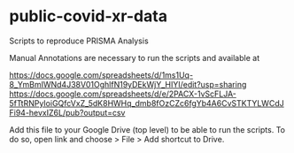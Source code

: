 # public-covid-xr-data

Scripts to reproduce PRISMA Analysis

Manual Annotations are necessary to run the scripts and available at

https://docs.google.com/spreadsheets/d/1ms1Uq-8_YmBmIWNd4J38V01OghlfN19yDEkWjY_HIYI/edit?usp=sharing
https://docs.google.com/spreadsheets/d/e/2PACX-1vScFLJA-5fTtRNPyIoiGQfcVxZ_5dK8HWHq_dmb8fOzCZc6fgYb4A6CvSTKTYLWCdJFi94-hevxIZ6L/pub?output=csv

Add this file to your Google Drive (top level) to be able to run the scripts. To do so, open link and choose > File > Add shortcut to Drive.
